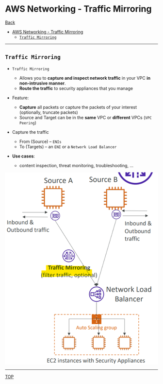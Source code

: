 # AWS Networking - Traffic Mirroring

[Back](../index.md)

- [AWS Networking - Traffic Mirroring](#aws-networking---traffic-mirroring)
  - [`Traffic Mirroring`](#traffic-mirroring)

---

## `Traffic Mirroring`

- `Traffic Mirroring`

  - Allows you to **capture and inspect network traffic** in your VPC **in non-intrusive manner**.
  - **Route the traffic** to security appliances that you manage

- Feature:

  - **Capture** all packets or capture the packets of your interest (optionally, truncate packets)
  - Source and Target can be in the **same** VPC or **different** VPCs (`VPC Peering`)

- Capture the traffic

  - From (Source) – `ENIs`
  - To (Targets) – an `ENI` or a `Network Load Balancer`

- **Use cases**:
  - content inspection, threat monitoring, troubleshooting, …

![traffic_mirroring_diagram](./pic/traffic_mirroring_diagram.png)

---

[TOP](#aws-networking---traffic-mirroring)
